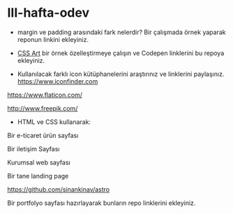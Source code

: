 # III-hafta-odev

- margin ve padding arasındaki fark nelerdir? Bir çalışmada örnek yaparak reponun linkini ekleyiniz.

- [CSS Art](https://css-art.com/) bir örnek özelleştirmeye çalışın ve Codepen linklerini bu repoya ekleyiniz. 

- Kullanılacak farklı icon kütüphanelerini araştırınız ve linklerini paylaşınız.
https://www.iconfinder.com	

https://www.flaticon.com/	

http://www.freepik.com/	

- HTML ve CSS kullanarak:

Bir e-ticaret ürün sayfası 

Bir iletişim Sayfası

Kurumsal web sayfası

Bir tane landing page

https://github.com/sinankinav/astro

Bir portfolyo sayfası hazırlayarak bunların repo linklerini ekleyiniz.
